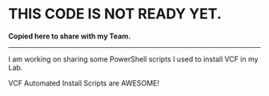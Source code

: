 # THIS CODE IS NOT READY YET.  
  
**Copied here to share with my Team.**  
      
---

I am working on sharing some PowerShell scripts I used to install VCF in my Lab.  

VCF Automated Install Scripts are AWESOME!

